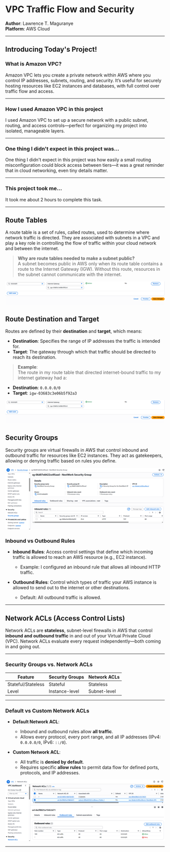 # VPC Traffic Flow and Security

**Author**: Lawrence T. Maguranye  
**Platform**: AWS Cloud

---

## Introducing Today's Project!

### What is Amazon VPC?

Amazon VPC lets you create a private network within AWS where you control IP addresses, subnets, routing, and security. It’s useful for securely hosting resources like EC2 instances and databases, with full control over traffic flow and access.

---

### How I used Amazon VPC in this project

I used Amazon VPC to set up a secure network with a public subnet, routing, and access controls—perfect for organizing my project into isolated, manageable layers.

---

### One thing I didn't expect in this project was...

One thing I didn't expect in this project was how easily a small routing misconfiguration could block access between tiers—it was a great reminder that in cloud networking, even tiny details matter.

---

### This project took me...

It took me about 2 hours to complete this task.

---

## Route Tables

A route table is a set of rules, called routes, used to determine where network traffic is directed. They are associated with subnets in a VPC and play a key role in controlling the flow of traffic within your cloud network and between the internet.

> **Why are route tables needed to make a subnet public?**  
A subnet becomes public in AWS only when its route table contains a route to the Internet Gateway (IGW). Without this route, resources in the subnet cannot communicate with the internet.

![My Route 2](https://github.com/lawrencemaguranye/AWS-x-Networking-Project/blob/main/images/Route%202.png)

## Route Destination and Target

Routes are defined by their **destination** and **target**, which means:

- **Destination**: Specifies the range of IP addresses the traffic is intended for.
- **Target**: The gateway through which that traffic should be directed to reach its destination.

> **Example**:  
The route in my route table that directed internet-bound traffic to my internet gateway had a:
- **Destination**: `0.0.0.0/0`  
- **Target**: `igw-03683c3e06b5f92a3`

![My Route 2](https://github.com/lawrencemaguranye/AWS-x-Networking-Project/blob/main/images/Route%202.png)

## Security Groups

Security groups are virtual firewalls in AWS that control inbound and outbound traffic for resources like EC2 instances. They act as gatekeepers, allowing or denying traffic based on rules you define.

![My Security Group Diagram](https://github.com/lawrencemaguranye/AWS-x-Networking-Project/blob/main/images/Security%20Group.png)


### Inbound vs Outbound Rules

- **Inbound Rules**: Access control settings that define which incoming traffic is allowed to reach an AWS resource (e.g., EC2 instance).
  - Example: I configured an inbound rule that allows all inbound HTTP traffic.

- **Outbound Rules**: Control which types of traffic your AWS instance is allowed to send out to the internet or other destinations.
  - Default: All outbound traffic is allowed.

---

## Network ACLs (Access Control Lists)

Network ACLs are **stateless**, subnet-level firewalls in AWS that control **inbound and outbound traffic** in and out of your Virtual Private Cloud (VPC). Network ACLs evaluate every request independently—both coming in and going out.

---

### Security Groups vs. Network ACLs

| Feature            | Security Groups | Network ACLs      |
|--------------------|------------------|--------------------|
| Stateful/Stateless | Stateful         | Stateless          |
| Level              | Instance-level   | Subnet-level       |

---

### Default vs Custom Network ACLs

- **Default Network ACL**:
  - Inbound and outbound rules allow **all traffic**.
  - Allows every protocol, every port range, and all IP addresses (IPv4: `0.0.0.0/0`, IPv6: `::/0`).

- **Custom Network ACL**:
  - All traffic is **denied by default**.
  - Requires specific **allow rules** to permit data flow for defined ports, protocols, and IP addresses.

![My Network ACL](https://github.com/lawrencemaguranye/AWS-x-Networking-Project/blob/main/images/Network%20ACL.png)

---
